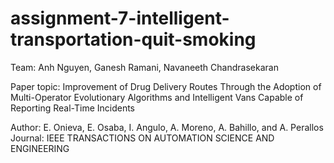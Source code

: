 # assignment-7-intelligent-transportation-quit-smoking
Team: Anh Nguyen, Ganesh Ramani, Navaneeth Chandrasekaran

Paper topic: Improvement of Drug Delivery Routes Through the Adoption of Multi-Operator Evolutionary Algorithms 
and Intelligent Vans Capable of Reporting Real-Time Incidents

Author: E. Onieva, E. Osaba, I. Angulo, A. Moreno, A. Bahillo, and A. Perallos
Journal: IEEE TRANSACTIONS ON AUTOMATION SCIENCE AND ENGINEERING

  
